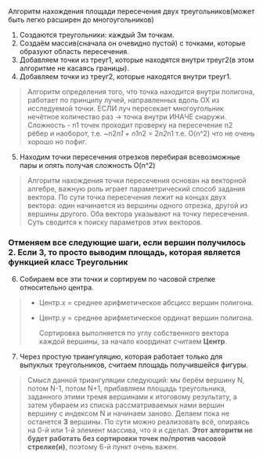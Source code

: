 Алгоритм нахождения площади пересечения двух треугольников(может быть легко расширен до многоугольников)

1. Создаются треугольники: каждый 3м точкам.
2. Создаём массив(сначала он очевидно пустой) с точками, которые образуют область пересечения.
3. Добавляем точки из треуг1, которые находятся внутри треуг2(в этом алгоритме не касаясь границы).
4. Добавляем точки из треуг2, которые находятся внутри треуг1.

>Алгоритм определения того, что точка находится внутри полигона, работает по принципу лучей, направленных вдоль ОХ из исследуемой точки.
>ЕСЛИ луч пересекает многоугольник нечётное количество раз -> точка внутри ИНАЧЕ снаружи.
>Сложность - n1 точек проходит проверку на пересечение n2 рёбер и наоборот, т.е. ~n2*n1 + n1*n2 = 2*n2*n1 т.е. O(n^2) что не очень хорошо но пофиг.

5. Находим точки пересечения отрезков перебирая всевозможные пары и опять получая сложность O(n^2)

>Алгоритм нахождения точки пересечения основан на векторной алгебре, важную роль играет параметрический способ задания вектора.
>По сути точка пересечения лежит на концах двух вектора: один начинается из вершины одного отрезка, другой из вершины другого. Оба вектора указывают на точку пересечения.
>Суть сводится к поиску параметров этих векторов.

### __Отменяем__ все следующие шаги, если вершин получилось 2. Если 3, то просто выводим площадь, которая является функцией класс Треугольник

6. Собираем все эти точки и сортируем по часовой стрелке относительно центра.

> - Центр.х = среднее арифметическое абсцисс вершин полигона.
> - Центр.у = среднее арифметическое ординат вершин полигона.
>    
>   Сортировка выполняется по углу собственного вектора каждой вершины, за начало координат считаем __Центр__.

7. Через простую триангуляцию, которая работает только для выпуклых треугольников, считаем площадь получившейся фигуры.

> Смысл данной триангуляции следующий: мы берём вершину N, потом N-1, потом N+1, прибавляем площадь треугольника, заданного этими тремя вершинами
> к итоговому результату, а затем убираем из списка рассматриваемых нами вершин вершину с индексом N и начинаем заново. Делаем пока не останется __3__ вершины. По сути можно
> реализовать всё, опираясь на 0-й или 1-й элемент массива, что я и сделал.
> __Этот алгоритм не будет работать без сортировки точек по/против часовой стрелке(и)__, поэтому 6-й пункт очень важен.
